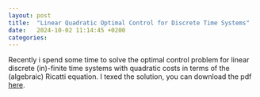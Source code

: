 ```yaml
---
layout: post
title:  "Linear Quadratic Optimal Control for Discrete Time Systems"
date:   2024-10-02 11:14:45 +0200
categories:
---
```

Recently i spend some time to solve the optimal control problem for linear discrete (in)-finite time systems with quadratic costs in terms of the (algebraic) Ricatti equation.
I texed the solution, you can download the pdf [here](/assets/discrete.pdf).

